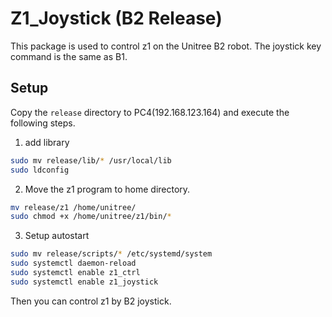 # Z1_Joystick (B2 Release)

This package is used to control z1 on the Unitree B2 robot.
The joystick key command is the same as B1.

## Setup

Copy the `release` directory to PC4(192.168.123.164) and execute the following steps.

1. add library

```bash
sudo mv release/lib/* /usr/local/lib
sudo ldconfig
```

2. Move the z1 program to home directory.

```bash
mv release/z1 /home/unitree/
sudo chmod +x /home/unitree/z1/bin/*
```

3. Setup autostart

```bash
sudo mv release/scripts/* /etc/systemd/system
sudo systemctl daemon-reload
sudo systemctl enable z1_ctrl
sudo systemctl enable z1_joystick
```

Then you can control z1 by B2 joystick.